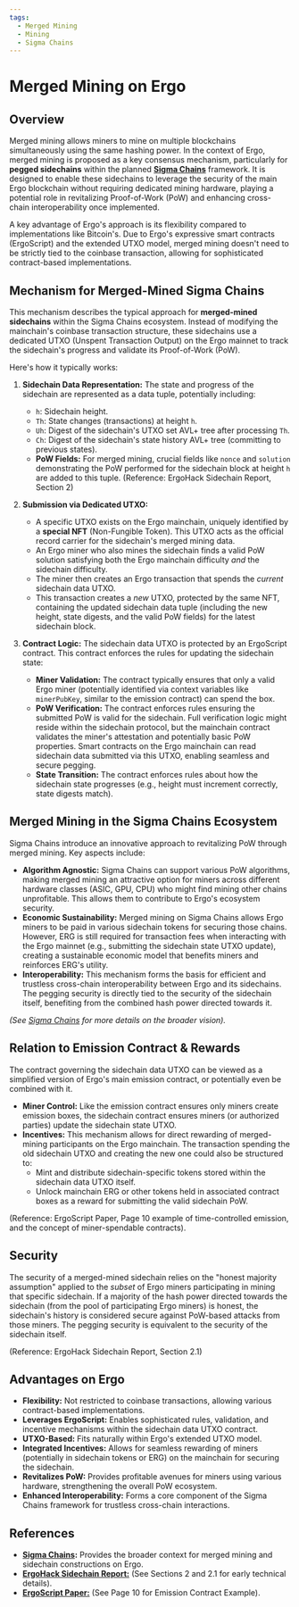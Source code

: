 ```yaml
---
tags:
  - Merged Mining
  - Mining
  - Sigma Chains
---
```

# Merged Mining on Ergo

## Overview

Merged mining allows miners to mine on multiple blockchains simultaneously using the same hashing power. In the context of Ergo, merged mining is proposed as a key consensus mechanism, particularly for **pegged sidechains** within the planned **[Sigma Chains](sigma-chains.md)** framework. It is designed to enable these sidechains to leverage the security of the main Ergo blockchain without requiring dedicated mining hardware, playing a potential role in revitalizing Proof-of-Work (PoW) and enhancing cross-chain interoperability once implemented.

A key advantage of Ergo's approach is its flexibility compared to implementations like Bitcoin's. Due to Ergo's expressive smart contracts (ErgoScript) and the extended UTXO model, merged mining doesn't need to be strictly tied to the coinbase transaction, allowing for sophisticated contract-based implementations.

## Mechanism for Merged-Mined Sigma Chains

This mechanism describes the typical approach for **merged-mined sidechains** within the Sigma Chains ecosystem. Instead of modifying the mainchain's coinbase transaction structure, these sidechains use a dedicated UTXO (Unspent Transaction Output) on the Ergo mainnet to track the sidechain's progress and validate its Proof-of-Work (PoW).

Here's how it typically works:

1. **Sidechain Data Representation:** The state and progress of the sidechain are represented as a data tuple, potentially including:
    * `h`: Sidechain height.
    * `Th`: State changes (transactions) at height `h`.
    * `Uh`: Digest of the sidechain's UTXO set AVL+ tree after processing `Th`.
    * `Ch`: Digest of the sidechain's state history AVL+ tree (committing to previous states).
    * **PoW Fields:** For merged mining, crucial fields like `nonce` and `solution` demonstrating the PoW performed for the sidechain block at height `h` are added to this tuple.
    (Reference: ErgoHack Sidechain Report, Section 2)

2. **Submission via Dedicated UTXO:**
    * A specific UTXO exists on the Ergo mainchain, uniquely identified by a **special NFT** (Non-Fungible Token). This UTXO acts as the official record carrier for the sidechain's merged mining data.
    * An Ergo miner who also mines the sidechain finds a valid PoW solution satisfying both the Ergo mainchain difficulty *and* the sidechain difficulty.
    * The miner then creates an Ergo transaction that spends the *current* sidechain data UTXO.
    * This transaction creates a *new* UTXO, protected by the same NFT, containing the updated sidechain data tuple (including the new height, state digests, and the valid PoW fields) for the latest sidechain block.

3. **Contract Logic:** The sidechain data UTXO is protected by an ErgoScript contract. This contract enforces the rules for updating the sidechain state:
    * **Miner Validation:** The contract typically ensures that only a valid Ergo miner (potentially identified via context variables like `minerPubKey`, similar to the emission contract) can spend the box.
    * **PoW Verification:** The contract enforces rules ensuring the submitted PoW is valid for the sidechain. Full verification logic might reside within the sidechain protocol, but the mainchain contract validates the miner's attestation and potentially basic PoW properties. Smart contracts on the Ergo mainchain can read sidechain data submitted via this UTXO, enabling seamless and secure pegging.
    * **State Transition:** The contract enforces rules about how the sidechain state progresses (e.g., height must increment correctly, state digests match).

## Merged Mining in the Sigma Chains Ecosystem

Sigma Chains introduce an innovative approach to revitalizing PoW through merged mining. Key aspects include:

* **Algorithm Agnostic:** Sigma Chains can support various PoW algorithms, making merged mining an attractive option for miners across different hardware classes (ASIC, GPU, CPU) who might find mining other chains unprofitable. This allows them to contribute to Ergo's ecosystem security.
* **Economic Sustainability:** Merged mining on Sigma Chains allows Ergo miners to be paid in various sidechain tokens for securing those chains. However, ERG is still required for transaction fees when interacting with the Ergo mainnet (e.g., submitting the sidechain state UTXO update), creating a sustainable economic model that benefits miners and reinforces ERG's utility.
* **Interoperability:** This mechanism forms the basis for efficient and trustless cross-chain interoperability between Ergo and its sidechains. The pegging security is directly tied to the security of the sidechain itself, benefiting from the combined hash power directed towards it.

*(See [Sigma Chains](sigma-chains.md) for more details on the broader vision).*

## Relation to Emission Contract & Rewards

The contract governing the sidechain data UTXO can be viewed as a simplified version of Ergo's main emission contract, or potentially even be combined with it.

* **Miner Control:** Like the emission contract ensures only miners create emission boxes, the sidechain contract ensures miners (or authorized parties) update the sidechain state UTXO.
* **Incentives:** This mechanism allows for direct rewarding of merged-mining participants on the Ergo mainchain. The transaction spending the old sidechain UTXO and creating the new one could also be structured to:
  * Mint and distribute sidechain-specific tokens stored within the sidechain data UTXO itself.
  * Unlock mainchain ERG or other tokens held in associated contract boxes as a reward for submitting the valid sidechain PoW.

(Reference: ErgoScript Paper, Page 10 example of time-controlled emission, and the concept of miner-spendable contracts).

## Security

The security of a merged-mined sidechain relies on the "honest majority assumption" applied to the *subset* of Ergo miners participating in mining that specific sidechain. If a majority of the hash power directed towards the sidechain (from the pool of participating Ergo miners) is honest, the sidechain's history is considered secure against PoW-based attacks from those miners. The pegging security is equivalent to the security of the sidechain itself.

(Reference: ErgoHack Sidechain Report, Section 2.1)

## Advantages on Ergo

* **Flexibility:** Not restricted to coinbase transactions, allowing various contract-based implementations.
* **Leverages ErgoScript:** Enables sophisticated rules, validation, and incentive mechanisms within the sidechain data UTXO contract.
* **UTXO-Based:** Fits naturally within Ergo's extended UTXO model.
* **Integrated Incentives:** Allows for seamless rewarding of miners (potentially in sidechain tokens or ERG) on the mainchain for securing the sidechain.
* **Revitalizes PoW:** Provides profitable avenues for miners using various hardware, strengthening the overall PoW ecosystem.
* **Enhanced Interoperability:** Forms a core component of the Sigma Chains framework for trustless cross-chain interactions.

## References

* **[Sigma Chains](sigma-chains.md):** Provides the broader context for merged mining and sidechain constructions on Ergo.
* **[ErgoHack Sidechain Report:](https://github.com/ross-weir/ergohack-sidechain/blob/main/docs/whitepaper/sidechain.pdf)**  (See Sections 2 and 2.1 for early technical details).
* **[ErgoScript Paper:](https://storage.googleapis.com/ergo-cms-media/docs/ErgoScript.pdf)** (See Page 10 for Emission Contract Example).
